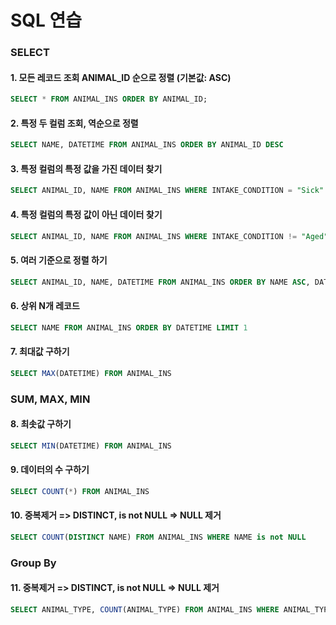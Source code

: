 # SQL 연습
### SELECT
#### 1. 모든 레코드 조회 ANIMAL_ID 순으로 정렬 (기본값: ASC)
```sql
SELECT * FROM ANIMAL_INS ORDER BY ANIMAL_ID;
```
#### 2. 특정 두 컬럼 조회, 역순으로 정렬
```sql
SELECT NAME, DATETIME FROM ANIMAL_INS ORDER BY ANIMAL_ID DESC
```
#### 3. 특정 컬럼의 특정 값을 가진 데이터 찾기
```sql
SELECT ANIMAL_ID, NAME FROM ANIMAL_INS WHERE INTAKE_CONDITION = "Sick" ORDER BY ANIMAL_ID
```
#### 4. 특정 컬럼의 특정 값이 아닌 데이터 찾기
```sql
SELECT ANIMAL_ID, NAME FROM ANIMAL_INS WHERE INTAKE_CONDITION != "Aged" ORDER BY ANIMAL_ID
```
#### 5. 여러 기준으로 정렬 하기
```sql
SELECT ANIMAL_ID, NAME, DATETIME FROM ANIMAL_INS ORDER BY NAME ASC, DATETIME DESC
```
#### 6. 상위 N개 레코드
```sql
SELECT NAME FROM ANIMAL_INS ORDER BY DATETIME LIMIT 1
```
#### 7. 최대값 구하기
```sql
SELECT MAX(DATETIME) FROM ANIMAL_INS
```
### SUM, MAX, MIN
#### 8. 최솟값 구하기
```sql
SELECT MIN(DATETIME) FROM ANIMAL_INS
```
#### 9. 데이터의 수 구하기
```sql
SELECT COUNT(*) FROM ANIMAL_INS
```
#### 10. 중복제거 => DISTINCT, is not NULL => NULL 제거
```sql
SELECT COUNT(DISTINCT NAME) FROM ANIMAL_INS WHERE NAME is not NULL
```
### Group By
#### 11. 중복제거 => DISTINCT, is not NULL => NULL 제거
```sql
SELECT ANIMAL_TYPE, COUNT(ANIMAL_TYPE) FROM ANIMAL_INS WHERE ANIMAL_TYPE = 'Cat' or ANIMAL_TYPE = 'Dog' GROUP BY ANIMAL_TYPE ORDER BY ANIMAL_TYPE
```











